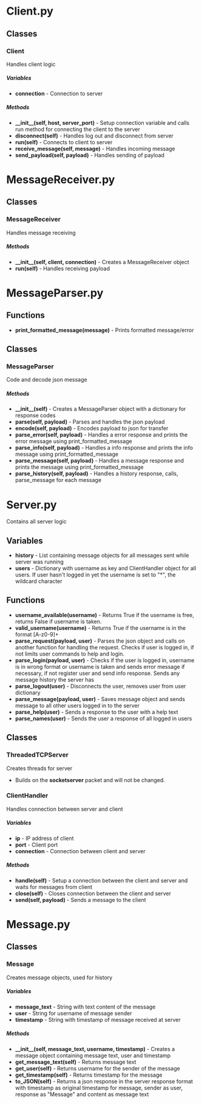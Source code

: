 # Client.py

## Classes

### Client

Handles client logic

##### Variables

* **connection** - Connection to server

##### Methods

* **\_\_init\_\_(self, host, server_port)** - Setup connection variable and calls run method for connecting the client to the server
* **disconnect(self)** - Handles log out and disconnect from server
* **run(self)** - Connects to client to server
* **receive\_message(self, message)** - Handles incoming message
* **send\_payload(self, payload)** - Handles sending of payload

# MessageReceiver.py

## Classes

### MessageReceiver

Handles message receiving

##### Methods

* **\_\_init\_\_(self, client, connection)** - Creates a MessageReceiver object
* **run(self)** - Handles receiving payload

# MessageParser.py

## Functions

* **print\_formatted\_message(message)** - Prints formatted message/error

## Classes

### MessageParser

Code and decode json message

##### Methods

* **\_\_init\_\_(self)** - Creates a MessageParser object with a dictionary for response codes
* **parse(self, payload)** - Parses and handles the json payload
* **encode(self, payload)** - Encodes payload to json for transfer
* **parse_error(self, payload)** - Handles a error response and prints the error message using print\_formatted\_message
* **parse_info(self, payload)** - Handles a info response and prints the info message using print\_formatted\_message
* **parse_message(self, payload)** - Handles a message response and prints the message using print\_formatted\_message
* **parse_history(self, payload)** - Handles a history response, calls, parse_message for each message

# Server.py

Contains all server logic

## Variables

* **history** - List containing message objects for all messages sent while server was running
* **users** - Dictionary with username as key and ClientHandler object for all users. If user hasn't logged in yet the username is set to "\*", the wildcard character

## Functions

* **username_available(username)** - Returns True if the username is free, returns False if username is taken. 
* **valid_username(username)** - Returns True if the username is in the format [A-z0-9]+
* **parse_request(payload, user)** - Parses the json object and calls on another function for handling the request. Checks if user is logged in, if not limits user commands to help and login.
* **parse_login(payload, user)** - Checks if the user is logged in, username is in wrong format or username is taken and sends error message if necessary, if not register user and send info response. Sends any message history the server has
* **parse_logout(user)** - Disconnects the user, removes user from user dictionary
* **parse_message(payload, user)** - Saves message object and sends message to all other users logged in to the server
* **parse_help(user)** - Sends a response to the user with a help text
* **parse_names(user)** - Sends the user a response of all logged in users

## Classes

### ThreadedTCPServer

Creates threads for server

* Builds on the **socketserver** packet and will not be changed.

### ClientHandler

Handles connection between server and client

##### Variables

* **ip** - IP address of client
* **port** - Client port
* **connection** - Connection between client and server

##### Methods

* **handle(self)** - Setup a connection between the client and server and waits for messages from client
* **close(self)** - Closes connection between the client and server
* **send(self, payload)** - Sends a message to the client

# Message.py

## Classes

### Message

Creates message objects, used for history

##### Variables

* **message\_text** - String with text content of the message
* **user** - String for username of message sender
* **timestamp** - String with timestamp of message received at server

##### Methods

* **\_\_init\_\_(self, message\_text, username, timestamp)** - Creates a message object containing message text, user and timestamp
* **get\_message\_text(self)** - Returns message text
* **get\_user(self)** - Returns username for the sender of the message
* **get\_timestamp(self)** - Returns timestamp for the message
* **to_JSON(self)** - Returns a json response in the server response format with timestamp as original timestamp for message, sender as user, response as "Message" and content as message text